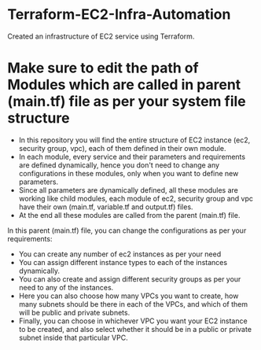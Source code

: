 # Terraform-EC2-Infra-Automation

Created an infrastructure of EC2 service using Terraform.

# Make sure to edit the path of Modules which are called in parent (main.tf) file as per your system file structure

- In this repository you will find the entire structure of EC2 instance (ec2, security group, vpc), each of them defined in their own module.
- In each module, every service and their parameters and requirements are defined dynamically, hence you don't need to change any configurations in these modules, only when you want to define new parameters.
- Since all parameters are dynamically defined, all these modules are working like child modules, each module of ec2, security group and vpc have their own (main.tf, variable.tf and output.tf) files.
- At the end all these modules are called from the parent (main.tf) file.
  
In this parent (main.tf) file, you can change the configurations as per your requirements:

- You can create any number of ec2 instances as per your need
- You can assign different instance types to each of the instances dynamically.
- You can also create and assign different security groups as per your need to any of the instances.
- Here you can also choose how many VPCs you want to create, how many subnets should be there in each of the VPCs, and which of them will be public and private subnets.
- Finally, you can choose in whichever VPC you want your EC2 instance to be created, and also select whether it should be in a public or private subnet inside that particular VPC.
